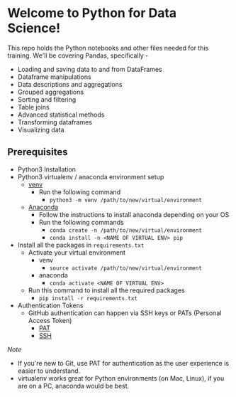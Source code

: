 # Welcome to Python for Data Science!

This repo holds the Python notebooks and other files needed for this training. 
We'll be covering Pandas, specifically -
* Loading and saving data to and from DataFrames
* Dataframe manipulations
* Data descriptions and aggregations
* Grouped aggregations
* Sorting and filtering
* Table joins
* Advanced statistical methods
* Transforming dataframes
* Visualizing data

## Prerequisites

* Python3 Installation
* Python3 virtualenv / anaconda environment setup
    * [venv](https://docs.python.org/3/library/venv.html)
        * Run the following command
            * `python3 -m venv /path/to/new/virtual/environment`
    * [Anaconda](https://docs.anaconda.com/anaconda/install/)
        * Follow the instructions to install anaconda depending on your OS
        * Run the following commands
            * `conda create -n /path/to/new/virtual/environment`
            * `conda install -n <NAME OF VIRTUAL ENV> pip`
* Install all the packages in `requirements.txt`
    * Activate your virtual environment
        * venv
            * `source activate /path/to/new/virtual/environment`
        * anaconda
            * `conda activate <NAME OF VIRTUAL ENV>`
    * Run this command to install all the required packages
        * `pip install -r requirements.txt`
* Authentication Tokens
    * GitHub authentication can happen via SSH keys or PATs (Personal Access Token)
        * [PAT](https://docs.github.com/en/github/authenticating-to-github/creating-a-personal-access-token)
        * [SSH](https://docs.github.com/en/enterprise/2.15/user/articles/generating-a-new-ssh-key-and-adding-it-to-the-ssh-agent)

*Note* 
* If you're new to Git, use PAT for authentication as the user experience is easier to understand. 
* virtualenv works great for Python environments (on Mac, Linux), if you are on a PC, anaconda would be best. 
